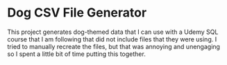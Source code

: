 # Dog CSV File Generator

This project generates dog-themed data that I can use with a Udemy SQL course that I am following that did not include files that they were using.
I tried to manually recreate the files, but that was annoying and unengaging so I spent a little bit of time putting this together. 